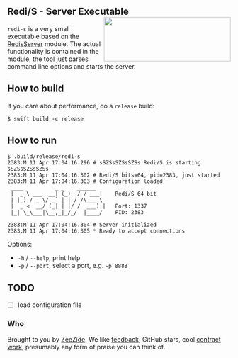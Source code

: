 <h2>Redi/S - Server Executable
  <img src="redi-s-logo-286x100.png"
       align="right" width="286" height="100" />
</h2>

`redi-s` is a very small executable based on the 
[RedisServer](../RedisServer/)
module.
The actual functionality is contained in the module,
the tool just parses command line options and starts the server.

## How to build

If you care about performance, do a `release` build:

```shell
$ swift build -c release
```

## How to run

```
$ .build/release/redi-s
2383:M 11 Apr 17:04:16.296 # sSZSsSZSsSZSs Redi/S is starting sSZSsSZSsSZSs
2383:M 11 Apr 17:04:16.302 # Redi/S bits=64, pid=2383, just started
2383:M 11 Apr 17:04:16.303 # Configuration loaded
 ____          _ _    ______
 |  _ \ ___  __| (_)  / / ___|    Redi/S 64 bit
 | |_) / _ \/ _` | | / /\___ \
 |  _ <  __/ (_| | |/ /  ___) |   Port: 1337
 |_| \_\___|\__,_|_/_/  |____/    PID: 2383

2383:M 11 Apr 17:04:16.304 # Server initialized
2383:M 11 Apr 17:04:16.305 * Ready to accept connections
```

Options:

- `-h` / `--help`, print help
- `-p` / `--port`, select a port, e.g. `-p 8888`

## TODO

- [ ] load configuration file

### Who

Brought to you by
[ZeeZide](http://zeezide.de).
We like
[feedback](https://twitter.com/ar_institute),
GitHub stars,
cool [contract work](http://zeezide.com/en/services/services.html),
presumably any form of praise you can think of.
